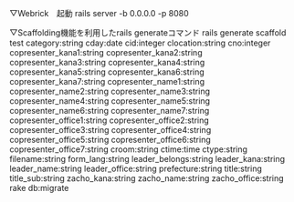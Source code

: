 ▽Webrick　起動
rails server -b 0.0.0.0 -p 8080

▽Scaffolding機能を利用したrails generateコマンド
rails generate scaffold test category:string cday:date cid:integer clocation:string cno:integer copresenter_kana1:string copresenter_kana2:string copresenter_kana3:string copresenter_kana4:string copresenter_kana5:string copresenter_kana6:string copresenter_kana7:string copresenter_name1:string copresenter_name2:string copresenter_name3:string copresenter_name4:string copresenter_name5:string copresenter_name6:string copresenter_name7:string copresenter_office1:string copresenter_office2:string copresenter_office3:string copresenter_office4:string copresenter_office5:string copresenter_office6:string copresenter_office7:string croom:string ctime:time ctype:string filename:string form_lang:string leader_belongs:string leader_kana:string leader_name:string leader_office:string prefecture:string title:string title_sub:string zacho_kana:string zacho_name:string zacho_office:string
rake db:migrate